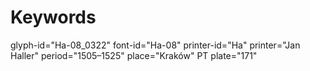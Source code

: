 # Keywords
glyph-id="Ha-08_0322"
font-id="Ha-08"
printer-id="Ha"
printer="Jan Haller"
period="1505–1525"
place="Kraków"
PT plate="171"
